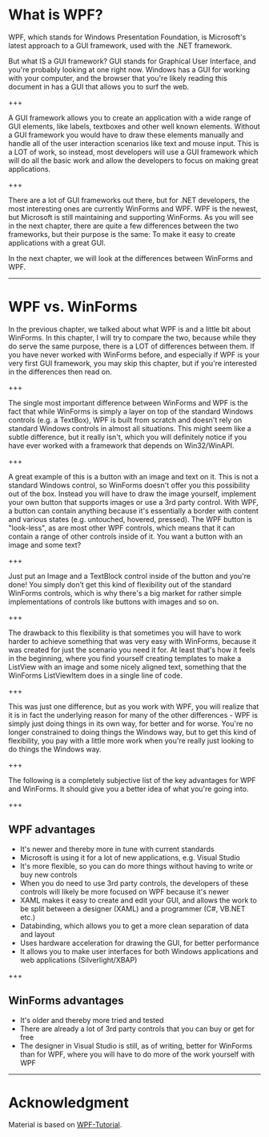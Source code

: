 # What is WPF?

WPF, which stands for Windows Presentation Foundation, is Microsoft's latest approach to a GUI framework, used with the .NET framework.

But what IS a GUI framework? GUI stands for Graphical User Interface, and you're probably looking at one right now. Windows has a GUI for working with your computer, and the browser that you're likely reading this document in has a GUI that allows you to surf the web.

+++

A GUI framework allows you to create an application with a wide range of GUI elements, like labels, textboxes and other well known elements. Without a GUI framework you would have to draw these elements manually and handle all of the user interaction scenarios like text and mouse input. This is a LOT of work, so instead, most developers will use a GUI framework which will do all the basic work and allow the developers to focus on making great applications.

+++

There are a lot of GUI frameworks out there, but for .NET developers, the most interesting ones are currently WinForms and WPF. WPF is the newest, but Microsoft is still maintaining and supporting WinForms. As you will see in the next chapter, there are quite a few differences between the two frameworks, but their purpose is the same: To make it easy to create applications with a great GUI.

In the next chapter, we will look at the differences between WinForms and WPF.

---

# WPF vs. WinForms


In the previous chapter, we talked about what WPF is and a little bit about WinForms. In this chapter, I will try to compare the two, because while they do serve the same purpose, there is a LOT of differences between them. If you have never worked with WinForms before, and especially if WPF is your very first GUI framework, you may skip this chapter, but if you're interested in the differences then read on.

+++

The single most important difference between WinForms and WPF is the fact that while WinForms is simply a layer on top of the standard Windows controls (e.g. a TextBox), WPF is built from scratch and doesn't rely on standard Windows controls in almost all situations. This might seem like a subtle difference, but it really isn't, which you will definitely notice if you have ever worked with a framework that depends on Win32/WinAPI.

+++

A great example of this is a button with an image and text on it. This is not a standard Windows control, so WinForms doesn't offer you this possibility out of the box. Instead you will have to draw the image yourself, implement your own button that supports images or use a 3rd party control. With WPF, a button can contain anything because it's essentially a border with content and various states (e.g. untouched, hovered, pressed). The WPF button is "look-less", as are most other WPF controls, which means that it can contain a range of other controls inside of it. You want a button with an image and some text? 

+++

Just put an Image and a TextBlock control inside of the button and you're done! You simply don’t get this kind of flexibility out of the standard WinForms controls, which is why there's a big market for rather simple implementations of controls like buttons with images and so on.

+++

The drawback to this flexibility is that sometimes you will have to work harder to achieve something that was very easy with WinForms, because it was created for just the scenario you need it for. At least that's how it feels in the beginning, where you find yourself creating templates to make a ListView with an image and some nicely aligned text, something that the WinForms ListViewItem does in a single line of code.

+++

This was just one difference, but as you work with WPF, you will realize that it is in fact the underlying reason for many of the other differences - WPF is simply just doing things in its own way, for better and for worse. You're no longer constrained to doing things the Windows way, but to get this kind of flexibility, you pay with a little more work when you're really just looking to do things the Windows way.

+++

The following is a completely subjective list of the key advantages for WPF and WinForms. It should give you a better idea of what you're going into.

+++

## WPF advantages

*   It's newer and thereby more in tune with current standards
*   Microsoft is using it for a lot of new applications, e.g. Visual Studio
*   It's more flexible, so you can do more things without having to write or buy new controls
*   When you do need to use 3rd party controls, the developers of these controls will likely be more focused on WPF because it's newer
*   XAML makes it easy to create and edit your GUI, and allows the work to be split between a designer (XAML) and a programmer (C#, VB.NET etc.)
*   Databinding, which allows you to get a more clean separation of data and layout
*   Uses hardware acceleration for drawing the GUI, for better performance
*   It allows you to make user interfaces for both Windows applications and web applications (Silverlight/XBAP)

+++

## WinForms advantages

*   It's older and thereby more tried and tested
*   There are already a lot of 3rd party controls that you can buy or get for free
*   The designer in Visual Studio is still, as of writing, better for WinForms than for WPF, where you will have to do more of the work yourself with WPF

---

# Acknowledgment

Material is based on [WPF-Tutorial](http://www.wpf-tutorial.com/).